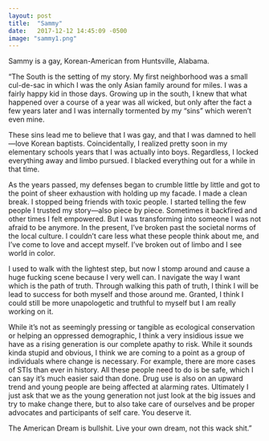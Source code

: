 ```yaml
---
layout: post
title:  "Sammy"
date:   2017-12-12 14:45:09 -0500
image: "sammy1.png"
---
```


Sammy is a gay, Korean-American from Huntsville, Alabama.

“The South is the setting of my story. My first neighborhood was a small cul-de-sac in which I was the only Asian family around for miles. I was a fairly happy kid in those days. Growing up in the south, I knew that what happened over a course of a year was all wicked, but only after the fact a few years later and I was internally tormented by my “sins” which weren’t even mine.


These sins lead me to believe that I was gay, and that I was damned to hell—love Korean baptists. Coincidentally, I realized pretty soon in my elementary schools years that I was actually into boys. Regardless, I locked everything away and limbo pursued. I blacked everything out for a while in that time.


As the years passed, my defenses began to crumble little by little and got to the point of sheer exhaustion with holding up my facade. I made a clean break. I stopped being friends with toxic people. I started telling the few people I trusted my story—also piece by piece. Sometimes it backfired and other times I felt empowered. But I was transforming into someone I was not afraid to be anymore.
In the present, I’ve broken past the societal norms of the local culture. I couldn’t care less what these people think about me, and I’ve come to love and accept myself. I’ve broken out of limbo and I see world in color.

I used to walk with the lightest step, but now I stomp around and cause a huge fucking scene because I very well can. I navigate the way I want which is the path of truth. Through walking this path of truth, l think I will be lead to success for both myself and those around me. Granted, I think I could still be more unapologetic and truthful to myself but I am really working on it.

While it’s not as seemingly pressing or tangible as ecological conservation or helping an oppressed demographic, I think a very insidious issue we have as a rising generation is our complete apathy to risk. While it sounds kinda stupid and obvious, I think we are coming to a point as a group of individuals where change is necessary. For example, there are more cases of STIs than ever in history. All these people need to do is be safe, which I can say it’s much easier said than done. Drug use is also on an upward trend and young people are being affected at alarming rates. Ultimately I just ask that we as the young generation not just look at the big issues and try to make change there, but to also take care of ourselves and be proper advocates and participants of self care. You deserve it.


The American Dream is bullshit. Live your own dream, not this wack shit.”
